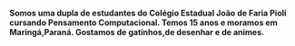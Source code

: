 <b>Somos uma dupla de estudantes do Colégio Estadual João de Faria Pioli cursando Pensamento Computacional.
Temos 15 anos e moramos em Maringá,Paraná.
Gostamos de gatinhos,de desenhar e de animes.</b>
